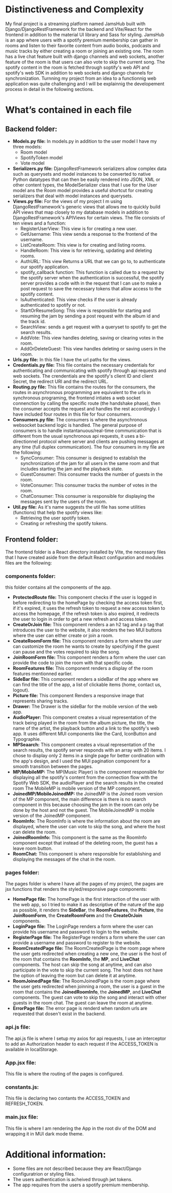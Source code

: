 # Distinctiveness and Complexity
My final project is a streaming platform named JamsHub built with Django/DjangoRestFramework for the backend and Vite/React for the frontend in addition to the material UI library and Sass for styling.
JamsHub is an app where users with a spotify premium membership can gather in rooms and listen to their favorite content from audio books, podcasts and music tracks by either creating a room or joining an existing one.
The room has a live chat feature built with django channels and web sockets, another feature of the room is that users can also vote to skip the current song.
The spotify content in the room is fetched through soptify's web API and spotify's web SDK in addition to web sockets and django channels for synchronization.
Turnning my project from an idea to a functionnig web application was quite challenging and I will be explainnig the developement process in detail in the following sections.

# What’s contained in each file
## Backend folder:
- **Models.py file:** 
  In models.py in addition to the user model I have my three models: 
  - Room model
  - SpotifyToken model
  - Vote model  
- **Serializers.py file:**
  DjangoRestFramework serializers allow complex data such as querysets and model instances to be converted to native Python datatypes that can then be easily rendered into JSON, XML or other content types, the ModelSerializer class that I use for the User model ans the Room model provides a useful shortcut for creating serializers that deal with model instances and querysets.
- **Views.py file:**
  For the views of my project I m using DjangoRestFramework's generic views that allows me to quickly build API views that map closely to my database models in addition to DjangoRestFramework's APIViews for certain views.
  The file consists of ten views and a function:
  - RegisterUserView: This view is for creating a new user.
  - GetUsername: This view sends a response to the frontend of the username.
  - ListCreateRoom: This view is for creating and listing rooms.
  - HandleRoom: This view is for retrieving, updating and deleting rooms.
  - AuthURL: This view Returns a URL that we can go to, to authenticate our spotify application.
  - spotify_callback function: This function is called due to a request by the spotify server when the authentication is successful, the spotify server provides a code with in the request that I can use to make a post request to save the necessary tokens that allow access to the spotify content.
  - IsAuthenticated: This view checks if the user is already authenticated to spotify or not.
  - StartOrResumeSong: This view is responsible for starting and resuming the jam by sending a post request with the album id and the track id.
  - SearchView: sends a get request with a queryset to spotify to get the search results.
  - AddVote: This view handles deleting, saving or clearing votes in the room.
  - AddOrDeleteGuest: This view handles deleting or saving users in the room.
- **Urls.py file:** 
  In this file I have the url paths for the views.
- **Credentials.py file:**
  This file contains the necessary credentials for authenticating and communicating with spotify through api requests and web sockets. The crendentials are the spotify's client ID and client Secret, the redirect URI and the redirect URL.
- **Routing.py file:**
  This file contains the routes for the consumers, the routes in asynchronous programming are equivalent to the urls in synchronous programing, the frontend intiates a web socket connenction by calling the specific route (the handshake phase), then the consumer accepts the request and handles the rest accordingly.
  I have included four routes in this file for four consumers.
- **Consumers.py file:**
  The consumers is where the asynchronous websocket backend logic is handled.
  The general purpose of consumers is to handle instantanuous/real-time communication that is different from the usual synchronous api requests, it uses a bi-directionnel protocol where server and clients are pushing messages at any time (full duplex communication).
  The four consumers in my file are the following:
  - SyncConsumer: This consumer is designed to establish the synchronization of the jam for all users in the same room and that includes starting the jam and the playback state.
  - GuestConsumer: This consumer tracks the number of guests in the room.
  - VoteConsumer: This consumer tracks the number of votes in the room.
  - ChatConsumer: This consumer is responsible for displaying the messages sent by the users of the room.
- **Util.py file:**
  As it's name suggests the util file has some utilities (functions) that help the spotify views like:
  - Retrieving the user spotify token.
  - Creating or refreshing the spotify tokens.

## Frontend folder:
The frontend folder is a React directory installed by Vite, the necessary files that I have created aside from the default React configuration and modules files are the following:
### components folder:
this folder contains all the components of the app.
- **ProtectedRoute file:**
  This component checks if the user is logged in before redirecting to the homePage by checking the access token first, if it's expired, it uses the refresh token to request a new access token to access the homepage, if the refresh token is also expired, it redirects the user to login in order to get a new refresh and access token.
- **CreateOrJoin file:**
  This component renders a an h2 tag and a p tag that introduces the user to the website, it also renders the two MUI buttons where the user can either create or join a room.
- **CreateRoomForm file:** 
  This component renders a form where the user can customize the room he wants to create by specifying if the guest can pause and the votes required to skip the song.
- **JoinRoomForm file:**
  This component renders a form where the user can provide the code to join the room with that specific code.
- **RoomFeatures file:**
  This component renders a display of the room features mentionned earlier.
- **SideBar file:** 
  This component renders a sideBar of the app where we can find the title of the app, a list of clickable items (home, contact us, logout).  
- **Picture file:**
  This component Renders a responsive image that represents sharing tracks.
- **Drawer:**
  The Drawer is the sideBar for the mobile version of the web app.
- **AudioPlayer:**
This component creates a visual representation of the track being played in the room from the album picture, the title, the name of the artist, the playback button and a link to the spotify's web app.
It uses different MUI components like the Card, IconButton and Typographie.
- **MPSeaarch:**
  This component creates a visual representation of the search results, the spotify server responds with an array with 20 items.
  I chose to display only 2 items in a single page for better cordination with the app's design, and I used the MUI pagination component for a smooth transition between the pages.
- **MP/MobileMP:**
  The MP(Music Player) is the component responsible for displaying all the spotify's content from the connection flow with the Spotify Web SDK, the audioPlayer and the search results in the created room
  The MobileMP is mobile version of the MP component.
- **JoinedMP/MobileJoinedMP:**
  the JoinedMP is the Joined room version of the MP component, the main difference is there is no search component in this because choosing the jam in the room can only be done by the host and not the guest.
  The MobileJoinedMP is mobile version of the JoinedMP component.
- **RoomInfo:**
  The RoomInfo is where the information about the room are displayed, where the user can vote to skip the song, and where the host can delete the room.
- **JoinedRoomInfo:**
  This component is the same as the RoomInfo component except that instead of the deleting room, the guest has a leave room button.
- **RoomChat:**
  This component is where responsible for establishing and displaying the messages of the chat in the room. 
### pages folder:
The pages folder is where I have all the pages of my project, the pages are jsx functions that renders the styled/responsive page components:
- **HomePage file:** 
  The homePage is the first interaction of the user with the web app, so I tried to make it as descriptive of the nature of the app as possible, it renders the **SideBar**, the **RoomFeatures**, the **Picture**, the **JoinRoomForm**, the **CreateRoomForm** and the **CreateOrJoin** components.
- **LoginPage file:**
  The LoginPage renders a form where the user can provide his username and password to login to the website.
- **RegisterPage file:** 
  The RegisterPage renders a form where the user can provide a username and password to register to the website.
- **RoomCreatedPage file:**
  The RoomCreatedPage is the room page where the user gets redirected when creating a new one, the user is the host of the room that contains the **RoomInfo**, the **MP**, and **LiveChat** components.
  The host can skip the song at anytime, and can also participate in the vote to skip the current song.
  The host does not have the option of leaving the room but can delete it at anytime. 
- **RoomJoinedPage file:**
  The RoomJoinedPage is the room page where the user gets redirected when joinning a room, the user is a guest in the room that contains the **JoinedRoomInfo**, the **JoinedMP**, and **LiveChat** components.
  The guest can vote to skip the song and interact with other guests in the room chat.
  The guest can leave the room at anytime.
- **ErrorPage file:** 
  The error page is renderd when random urls are requested that dosen't exist in the backend.
### api.js file:
The api.js file is where I setup my axios for api requests, I use an interceptor to add an Authorization header to each request if the ACCESS_TOKEN is available in localStorage.
### App.jsx file:
This file is where the routing of the pages is configured.
### constants.js:
This file is declaring two contants the ACCESS_TOKEN and REFRESH_TOKEN.
### main.jsx file:
This file is where I am rendering the App in the root div of the DOM and wrapping it in MUI dark mode theme.

# Additional information:  
- Some files are not described because they are React/Django configuratrion or styling files.
- The users authentication is acheived through jwt tokens.
- The app requires from the users a spotify premium membership.

